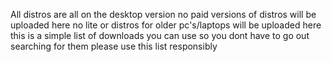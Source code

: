 All distros are all on the desktop version 
no paid versions of distros will be uploaded here
no lite or distros for older pc's/laptops will be uploaded here
this is a simple list of downloads you can use so you dont have to go out searching for them
please use this list responsibly 
